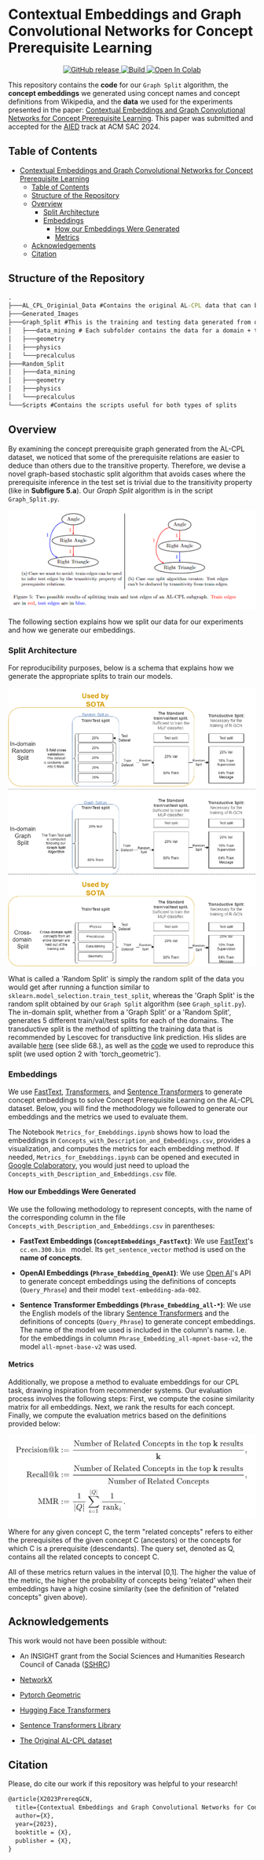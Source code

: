 # Contextual Embeddings and Graph Convolutional Networks for Concept Prerequisite Learning

<p align="center">
    <a href="https://github.com/Learningchipmunk/AL-CPL-GraphSplit-Embeddings/">
        <img alt="GitHub release" src="https://img.shields.io/badge/release-v1.0.0-blue">
    </a>
    <a href="https://www.python.org/">
            <img alt="Build" src="https://img.shields.io/badge/Made_with-Python-yellow">
    </a>
    <a href="https://colab.research.google.com/drive/1HfutiEhHMJLXiWGT8pcipxT5L2TpYEdt?usp=sharing">
        <img alt="Open In Colab" src="https://img.shields.io/badge/Open_with-Colab-orange">
    </a>
</p>



This repository contains the **code** for our `Graph Split` algorithm, the **concept embeddings** we generated using concept names and concept definitions from Wikipedia, and the **data** we used for the experiments presented in the paper: [Contextual Embeddings and Graph Convolutional Networks for Concept Prerequisite Learning](https://doi.org/10.1145/3605098.3636062). This paper was submitted and accepted for the [AIED](https://sites.google.com/view/aied24/home) track at ACM SAC 2024.

## Table of Contents

- [Contextual Embeddings and Graph Convolutional Networks for Concept Prerequisite Learning](#contextual-embeddings-and-graph-convolutional-networks-for-concept-prerequisite-learning)
  * [Table of Contents](#table-of-contents)
  * [Structure of the Repository](#structure-of-the-repository)
  * [Overview](#overview)
    + [Split Architecture](#split-architecture)
    + [Embeddings](#embeddings)
      - [How our Embeddings Were Generated](#how-our-embeddings-were-generated)
      - [Metrics](#metrics)
  * [Acknowledgements](#acknowledgements)
  * [Citation](#citation)

## Structure of the Repository

```cmd
.
├───AL_CPL_Originial_Data #Contains the original AL-CPL data that can be found here: https://github.com/harrylclc/AL-CPL-dataset
├───Generated_Images
├───Graph_Split #This is the training and testing data generated from our graph split
│   ├───data_mining # Each subfolder contains the data for a domain + the statistics of each split in `x_split_statistics.csv`
│   ├───geometry
│   ├───physics
│   └───precalculus
├───Random_Split
│   ├───data_mining
│   ├───geometry
│   ├───physics
│   └───precalculus
└───Scripts #Contains the scripts useful for both types of splits
```

## Overview

By examining the concept prerequisite graph generated from the AL-CPL dataset, we noticed that some of the prerequisite relations are easier to deduce than others due to the transitive property. Therefore, we devise a novel graph-based stochastic split algorithm that avoids cases where the prerequisite inference in the test set is trivial due to the transitivity property (like in **Subfigure 5.a**). Our *Graph Split* algorithm is in the script `Graph_Split.py`.

<p align="center">
  <img src="Generated_Images/Split_Examples.png", style="zoom:125%" />
</p>

The following section explains how we split our data for our experiments and how we generate our embeddings.

### Split Architecture

For reproducibility purposes, below is a schema that explains how we generate the appropriate splits to train our models.

![Schema of the different types of split](Generated_Images/Datasplit_graph_eng.png)

What is called a 'Random Split' is simply the random split of the data you would get after running a function similar to `sklearn.model_selection.train_test_split`, whereas the 'Graph Split' is the random split obtained by our `Graph Split` algorithm (see `Graph_split.py`). The in-domain split, whether from a 'Graph Split' or a 'Random Split', generates 5 different train/val/test splits for each of the domains. The transductive split is the method of splitting the training data that is recommended by Lescovec for transductive link prediction. His slides are available [here](http://snap.stanford.edu/class/cs224w-2020/slides/08-GNN-application.pdf) (see slide 68.), as well as the [code](https://zqfang.github.io/2021-08-12-graph-linkpredict/) we used to reproduce this split (we used option 2 with 'torch_geometric').

### Embeddings

We use [FastText](https://fasttext.cc/docs/en/english-vectors.html), [Transformers](https://huggingface.co/BAAI/bge-large-en-v1.5), and [Sentence Transformers](https://www.sbert.net/) to generate concept embeddings to solve Concept Prerequisite Learning on the AL-CPL dataset. Below, you will find the methodology we followed to generate our embeddings and the metrics we used to evaluate them.

The Notebook `Metrics_for_Emebddings.ipynb` shows how to load the embeddings in `Concepts_with_Description_and_Embeddings.csv`, provides a visualization, and computes the metrics for each embedding method. If needed, `Metrics_for_Emebddings.ipynb` can be opened and executed in [Google Colaboratory](https://colab.google/), you would just need to upload the `Concepts_with_Description_and_Embeddings.csv` file.

#### How our Embeddings Were Generated

We use the following methodology to represent concepts, with the name of the corresponding column in the file `Concepts_with_Description_and_Embeddings.csv` in parentheses:

- **FastText Embeddings (`ConceptEmbeddings_FastText`)**: We use [FastText](https://fasttext.cc/docs/en/english-vectors.html)'s `cc.en.300.bin ` model. Its `get_sentence_vector` method is used on the **name of concepts**.

- **OpenAI Embeddings (`Phrase_Embedding_OpenAI`)**: We use [Open AI](https://platform.openai.com/docs/guides/embeddings/what-are-embeddings)'s API to generate concept embeddings using the definitions of concepts (`Query_Phrase`) and their model `text-embedding-ada-002`.

- **Sentence Transformer Embeddings (`Phrase_Embedding_all-*`)**: We use the English models of the library [Sentence Transformers](https://www.sbert.net/docs/pretrained_models.html) and the definitions of concepts (`Query_Phrase`) to generate concept embeddings. The name of the model we used is included in the column's name. I.e. for the embeddings in column `Phrase_Embedding_all-mpnet-base-v2`, the model `all-mpnet-base-v2` was used.

#### Metrics

Additionally, we propose a method to evaluate embeddings for our CPL task, drawing inspiration from recommender systems. Our evaluation process involves the following steps: First, we compute the cosine similarity matrix for all embeddings. Next, we rank the results for each concept. Finally, we compute the evaluation metrics based on the definitions provided below:

<p align="center">
  <img src="Generated_Images/Metrics_Equation.png", style="zoom:100%" />
</p>

Where for any given concept C, the term "related concepts" refers to either the prerequisites of the given concept C (ancestors) or the concepts for which C is a prerequisite (descendants). The query set, denoted as Q, contains all the related concepts to concept C. 

All of these metrics return values in the interval [0,1]. The higher the value of the metric, the higher the probability of concepts being 'related' when their embeddings have a high cosine similarity (see the definition of "related concepts" given above). 

## Acknowledgements
This work would not have been possible without:

- An INSIGHT grant from the Social Sciences and Humanities Research Council of Canada ([SSHRC](https://www.sshrc-crsh.gc.ca/home-accueil-eng.aspx))

- [NetworkX](https://networkx.org/)

- [Pytorch Geometric](https://pytorch-geometric.readthedocs.io/en/latest/)

- [Hugging Face Transformers](https://github.com/huggingface/transformers)
- [Sentence Transformers Library](https://www.sbert.net/)
- [The Original AL-CPL dataset](https://github.com/harrylclc/AL-CPL-dataset)

## Citation

Please, do cite our work if this repository was helpful to your research!

```latex
@article{X2023PrereqGCN,
  title={Contextual Embeddings and Graph Convolutional Networks for Concept Prerequisite Learning},
  author={X},
  year={2023},
  booktitle = {X},
  publisher = {X},
}
```

